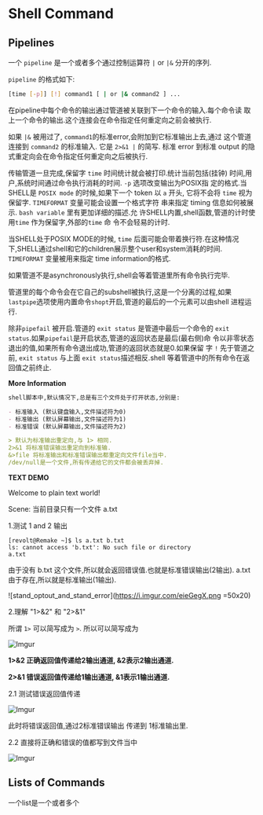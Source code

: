 # Shell Command #

## Pipelines ##

一个 `pipeline` 是一个或者多个通过控制运算符 `|` or `|&` 分开的序列.

`pipeline` 的格式如下:

  ```sh
  [time [-p]] [!] command1 [ | or |& command2 ] ...
  ```

在pipeline中每个命令的输出通过管道被关联到下一个命令的输入.每个命令读
取上一个命令的输出.这个连接会在命令指定任何重定向之前会被执行.

如果 `|&` 被用过了, `command1`的标准error,会附加到它标准输出上去,通过
这个管道连接到 `command2` 的标准输入. 它是 `2>&1 |` 的简写. 标准
error 到标准 output 的隐式重定向会在命令指定任何重定向之后被执行.

传输管道一旦完成,保留字 `time` 时间统计就会被打印.统计当前包括(挂钟)
时间,用户,系统时间通过命令执行消耗的时间. `-p` 选项改变输出为POSIX指
定的格式.当SHELL是 `POSIX mode` 的时候,如果下一个 token 以 `a` 开头,
它将不会将 `time` 视为保留字. `TIMEFORMAT` 变量可能会设置一个格式字符
串来指定 timing 信息如何被展示. `bash variable` 里有更加详细的描述.允
许SHELL内置,shell函数,管道的计时使用`time` 作为保留字,外部的`time` 命
令不会轻易的计时.

当SHELL处于POSIX MODE的时候, `time` 后面可能会带着换行符.在这种情况
下,SHELL通过shell和它的children展示整个user和system消耗的时间.
`TIMEFORMAT` 变量被用来指定 time information的格式.

如果管道不是asynchronously执行,shell会等着管道里所有命令执行完毕.

管道里的每个命令会在它自己的subshell被执行,这是一个分离的过程,如果
`lastpipe`选项使用内置命令`shopt`开启,管道的最后的一个元素可以由shell
进程运行.

除非`pipefail` 被开启.管道的 `exit status` 是管道中最后一个命令的
`exit status`.如果`pipefail`是开启状态,管道的返回状态是最后(最右侧)命
令以非零状态退出的值,如果所有命令退出成功,管道的返回状态就是0.如果保留
字 `!` 先于管道之前, `exit status` 与上面 `exit status`描述相反.shell
等着管道中的所有命令在返回值之前终止.


**More Information**

```markdown
shell脚本中,默认情况下,总是有三个文件处于打开状态,分别是:

- 标准输入 (默认键盘输入,文件描述符为0)
- 标准输出 (默认屏幕输出,文件描述符为1)
- 标准错误 (默认屏幕输出,文件描述符为2)

> 默认为标准输出重定向,与 1> 相同.
2>&1 将标准错误输出重定向到标准输.
&>file 将标准输出和标准错误输出都重定向文件file当中.
/dev/null是一个文件,所有传递给它的文件都会被丢弃掉.
```

**TEXT DEMO**

Welcome to plain text world!

Scene: 当前目录只有一个文件 a.txt

1.测试 1 and 2 输出

```text
[revolt@Remake ~]$ ls a.txt b.txt
ls: cannot access 'b.txt': No such file or directory
a.txt
```
由于没有 b.txt 这个文件,所以就会返回错误值.也就是标准错误输出(2输出).
a.txt 由于存在,所以就是标准输出(1输出).

![stand_optout_and_stand_error](https://i.imgur.com/eieGegX.png =50x20) 

2.理解 "1>&2" 和 "2>&1"

所谓 `1>` 可以简写成为 `>`. 所以可以简写成为 

![Imgur](https://i.imgur.com/y513HIB.png)

**1>&2 正确返回值传递给2输出通道, &2表示2输出通道.**

**2>&1 错误返回值传递给1输出通道, &1表示1输出通道.**

2.1 测试错误返回值传递

![Imgur](https://i.imgur.com/6PXbhMg.png)

此时将错误返回值,通过2标准错误输出 传递到 1标准输出里.

2.2 直接将正确和错误的值都写到文件当中

![Imgur](https://i.imgur.com/6PXbhMg.png)

Lists of Commands
-----------------

一个list是一个或者多个












